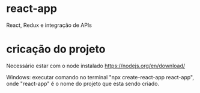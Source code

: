 # react-app
React, Redux e integração de APIs

# cricação do projeto
Necessário estar com o node instalado
https://nodejs.org/en/download/

Windows:
executar comando no terminal "npx create-react-app react-app", onde "react-app" é o nome do projeto que esta sendo criado.

